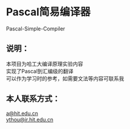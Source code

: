 # Pascal简易编译器
Pascal-Simple-Compiler
## 说明：
本项目为哈工大编译原理实验内容 <br>
实现了Pascal到汇编级的翻译 <br>
可以作为学习时的参考，如需要文法等内容可联系我 <br>
## 本人联系方式：
a@hit.edu.cn<br>
ythou@ir.hit.edu.cn


